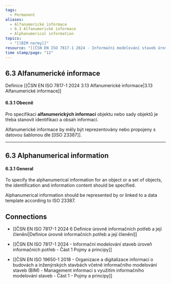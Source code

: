 ```yaml
---
tags:
  - Permanent
aliases:
  - Alfanumerické informace
  - 6.3 Alfanumerické informace
  - Alphanumerical information
topics:
  - "[[BIM normy]]"
resource: "[[ČSN EN ISO 7817-1 2024 - Informační modelování staveb úroveň informačních potřeb - Část 1 Pojmy a principy]]"
time stamp/page: "12"
---
```

## 6.3 Alfanumerické informace

Definice [[ČSN EN ISO 7817-1 2024 3.13 Alfanumerické informace|3.13 Alfanumerické informace]]
#### 6.3.1 Obecně

Pro specifikaci **alfanumerických informací** objektu nebo sady objektů je třeba stanovit identifikaci a obsah informací.  

Alfanumerické informace by měly být reprezentovány nebo propojeny s datovou šablonou dle [[ISO 23387]].

---
## 6.3 Alphanumerical information
#### 6.3.1 General
To specify the alphanumerical information for an object or a set of objects, the identification and information content should be specified.

Alphanumerical information should be represented by or linked to a data template according to ISO 23387.
## Connections

- [[ČSN EN ISO 7817-1 2024 6 Definice úrovně informačních potřeb a její členění|Definice úrovně informačních potřeb a její členění]]

- [[ČSN EN ISO 7817-1 2024 - Informační modelování staveb úroveň informačních potřeb - Část 1 Pojmy a principy]]
- [[ČSN EN ISO 19650-1 2018 - Organizace a digitalizace informací o budovách a inženýrských stavbách včetně informačního modelování staveb (BIM) - Management informaci s využitím informačního modelování staveb - Část 1 - Pojmy a principy]]